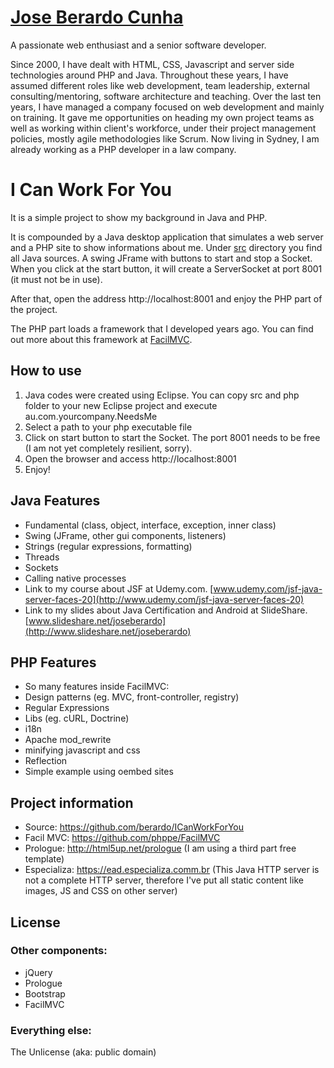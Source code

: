 # [Jose Berardo Cunha](https://au.linkedin.com/in/joseberardo)

A passionate web enthusiast and a senior software developer.

Since 2000, I have dealt with HTML, CSS, Javascript and server side technologies around PHP and Java. Throughout these years, I have assumed different roles like web development, team leadership, external consulting/mentoring, software architecture and teaching. Over the last ten years, I have managed a company focused on web development and mainly on training.
It gave me opportunities on heading my own project teams as well as working within client's workforce, under their project management policies, mostly agile methodologies like Scrum.
Now living in Sydney, I am already working as a PHP developer in a law company.

# I Can Work For You

It is a simple project to show my background in Java and PHP.

It is compounded by a Java desktop application that simulates a web server and a PHP site to show informations about me.
Under [src](https://github.com/berardo/ICanWorkForYou/tree/master/src/) directory you find all Java sources.
A swing JFrame with buttons to start and stop a Socket. When you click at the start button, it will create
a ServerSocket at port 8001 (it must not be in use).

After that, open the address http://localhost:8001 and enjoy the PHP part of the project.

The PHP part loads a framework that I developed years ago. You can find out more about this framework 
at [FacilMVC](https://github.com/phppe/FacilMVC).


## How to use

1. Java codes were created using Eclipse. You can copy src and php folder to your new Eclipse project and execute au.com.yourcompany.NeedsMe
2. Select a path to your php executable file
3. Click on start button to start the Socket. The port 8001 needs to be free (I am not yet completely resilient, sorry).
4. Open the browser and access http://localhost:8001
5. Enjoy!

## Java Features

* Fundamental (class, object, interface, exception, inner class)
* Swing (JFrame, other gui components, listeners)
* Strings (regular expressions, formatting)
* Threads 
* Sockets
* Calling native processes
* Link to my course about JSF at Udemy.com. [www.udemy.com/jsf-java-server-faces-20](http://www.udemy.com/jsf-java-server-faces-20)
* Link to my slides about Java Certification and Android at SlideShare. [www.slideshare.net/joseberardo](http://www.slideshare.net/joseberardo)


## PHP Features

* So many features inside FacilMVC:
* Design patterns (eg. MVC, front-controller, registry)
* Regular Expressions
* Libs (eg. cURL, Doctrine)
* i18n
* Apache mod_rewrite
* minifying javascript and css
* Reflection
* Simple example using oembed sites


## Project information

* Source: https://github.com/berardo/ICanWorkForYou
* Facil MVC: https://github.com/phppe/FacilMVC
* Prologue: http://html5up.net/prologue (I am using a third part free template)
* Especializa: https://ead.especializa.comm.br (This Java HTTP server is not a complete HTTP server, therefore I've put all static content like images, JS and CSS on other server)

## License

### Other components:

* jQuery
* Prologue
* Bootstrap
* FacilMVC

### Everything else:

The Unlicense (aka: public domain)
